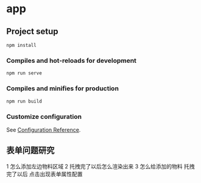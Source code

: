 # app

## Project setup
```
npm install
```

### Compiles and hot-reloads for development
```
npm run serve
```

### Compiles and minifies for production
```
npm run build
```

### Customize configuration
See [Configuration Reference](https://cli.vuejs.org/config/).


## 表单问题研究
 1 怎么添加左边物料区域
 2 托拽完了以后怎么渲染出来
 3 怎么给添加的物料 托拽完了以后 点击出现表单属性配置

